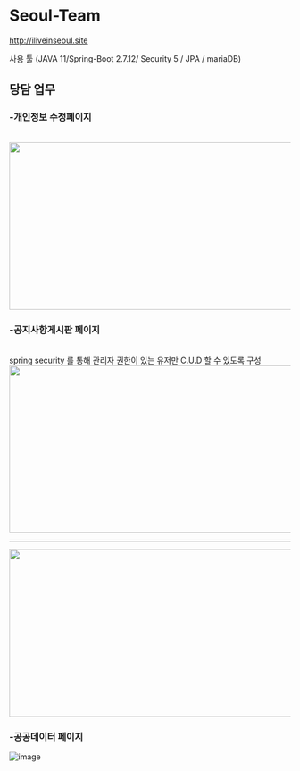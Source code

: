 # Seoul-Team


http://iliveinseoul.site

사용 툴
(JAVA 11/Spring-Boot 2.7.12/ Security 5 / JPA / mariaDB)

<h2>당담 업무</h2>

<h3>-개인정보 수정페이지</h3>
<br>
  
  
  
  <img src = "https://user-images.githubusercontent.com/123040447/261230830-86d05dae-d859-43df-a0e5-95948e05f655.PNG" width="600px" height="300px">
  

<h3>-공지사항게시판 페이지</h3>
 <br>
    spring security 를 통해 관리자 권한이 있는 유저만 C.U.D 할 수 있도록 구성 
    <br>
  
   <img src = "https://github.com/balancekim/Seoul-Team/assets/123040447/77728461-c164-4548-9321-e85a36d47b6b" width="600px" height="300px">
   <hr>
   <img src = "https://github.com/balancekim/Seoul-Team/assets/123040447/bf994437-9f71-4bcb-8c77-4b9718c4b12e" width="600px" height="300px">




<h3>-공공데이터 페이지</h3>

![image](https://github.com/balancekim/Seoul-Team/assets/123040447/06a7bf9f-4d48-47d1-8e4a-5b4b874fad1f)



